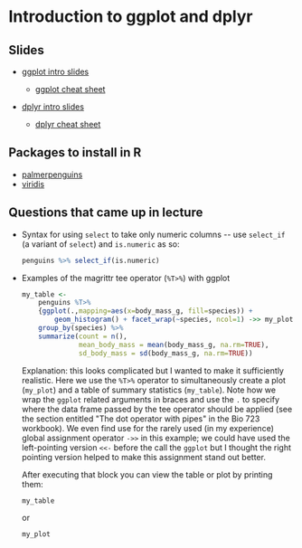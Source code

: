 

# Introduction to ggplot and dplyr

## Slides

* [ggplot intro slides](./ggplot-intro-slides.pdf)
    - [ggplot cheat sheet](https://github.com/rstudio/cheatsheets/blob/main/data-visualization-2.1.pdf)

* [dplyr intro slides](./dplyr-intro-slides.pdf)
    - [dplyr cheat sheet](https://github.com/rstudio/cheatsheets/blob/main/data-transformation.pdf)


## Packages to install in R

* [palmerpenguins](https://allisonhorst.github.io/palmerpenguins/)
* [viridis](https://sjmgarnier.github.io/viridis/index.html)


## Questions that came up in lecture

* Syntax for using `select` to take only numeric columns -- use `select_if` (a variant of `select`) and `is.numeric` as so:

    ```r
    penguins %>% select_if(is.numeric)
    ```

* Examples of the magrittr tee operator (`%T>%`) with ggplot

    ```r
    my_table <-
        penguins %T>% 
        {ggplot(.,mapping=aes(x=body_mass_g, fill=species)) + 
            geom_histogram() + facet_wrap(~species, ncol=1) ->> my_plot} %>%
        group_by(species) %>% 
        summarize(count = n(),
                  mean_body_mass = mean(body_mass_g, na.rm=TRUE),
                  sd_body_mass = sd(body_mass_g, na.rm=TRUE))
    ```


    Explanation: this looks complicated but I wanted to make it sufficiently realistic.  Here we use the `%T>%` operator to simultaneously create a plot (`my_plot`) and a table of summary statistics (`my_table`).  Note how we wrap the `ggplot` related arguments in braces and use the `.` to specify where the data frame passed by the tee operator should be applied (see the section entitled "The dot operator with pipes" in the Bio 723 workbook).  We even find use for the rarely used (in my experience) global assignment operator `->>` in this example; we could have used the left-pointing version `<<-` before the call the `ggplot` but I thought the right pointing version helped to make this assignment stand out better. 

    After executing that block you can view the table or plot by printing them:

    ```r
    my_table
    ```

    or 

    ```r
    my_plot
    ```